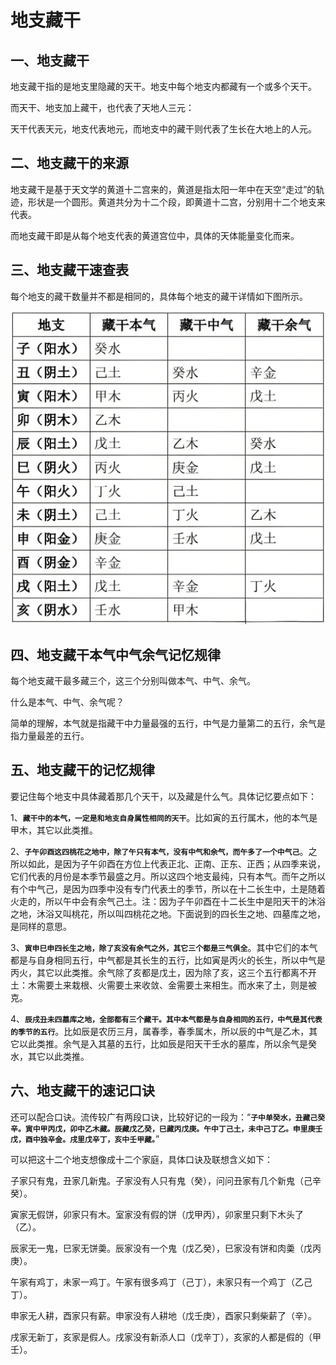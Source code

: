 # 地支藏干

## 一、地支藏干

地支藏干指的是地支里隐藏的天干。地支中每个地支内都藏有一个或多个天干。

而天干、地支加上藏干，也代表了天地人三元：

天干代表天元，地支代表地元，而地支中的藏干则代表了生长在大地上的人元。

## 二、地支藏干的来源

地支藏干是基于天文学的黄道十二宫来的，黄道是指太阳一年中在天空“走过”的轨迹，形状是一个圆形。黄道共分为十二个段，即黄道十二宫，分别用十二个地支来代表。

而地支藏干即是从每个地支代表的黄道宫位中，具体的天体能量变化而来。

## 三、地支藏干速查表    

每个地支的藏干数量并不都是相同的，具体每个地支的藏干详情如下图所示。

![alt text](10501.jpg)

## 四、地支藏干本气中气余气记忆规律

每个地支藏干最多藏三个，这三个分别叫做本气、中气、余气。

什么是本气、中气、余气呢？

简单的理解，本气就是指藏干中力量最强的五行，中气是力量第二的五行，余气是指力量最差的五行。

## 五、地支藏干的记忆规律

要记住每个地支中具体藏着那几个天干，以及藏是什么气。具体记忆要点如下：

1、**`藏干中的本气，一定是和地支自身属性相同的天干`**。比如寅的五行属木，他的本气是甲木，其它以此类推。

2、**`子午卯酉这四桃花之地中，除了午只有本气，没有中气和余气，而午多了一个中气己`**。之所以如此，是因为子午卯酉在方位上代表正北、正南、正东、正西；从四季来说，它们代表的月份是本季节最盛之月。所以这四个地支最纯，只有本气。而午之所以有个中气己，是因为四季中没有专门代表土的季节，所以在十二长生中，土是随着火走的，所以午中会有余气己土。注：因为子午卯酉在十二长生中是阳天干的沐浴之地，沐浴又叫桃花，所以叫四桃花之地。下面说到的四长生之地、四墓库之地，是同样的意思。

3、**`寅申巳申四长生之地，除了亥没有余气之外，其它三个都是三气俱全`**。其中它们的本气都是与自身相同五行，中气都是其长生的五行，比如寅是丙火的长生，所以中气是丙火，其它以此类推。余气除了亥都是戊土，因为除了亥，这三个五行都离不开土：木需要土来栽根、火需要土来收敛、金需要土来相生。而水来了土，则是被克。

4、**`辰戌丑未四墓库之地，全部都有三个藏干。其中本气都是与自身相同的五行，中气是其代表的季节的五行`**。比如辰是农历三月，属春季，春季属木，所以辰的中气是乙木，其它以此类推。余气是入其墓的五行，比如辰是阳天干壬水的墓库，所以余气是癸水，其它以此类推。

## 六、地支藏干的速记口诀    

还可以配合口诀。流传较广有两段口诀，比较好记的一段为：“**`子中单癸水，丑藏己癸辛。寅中甲丙戊，卯中乙木藏。辰藏戊乙癸，巳藏丙戊庚。午中丁己土，未中己丁乙。申里庚壬戊，酉中独辛金。戌里戊辛丁，亥中壬甲藏。`**”

可以把这十二个地支想像成十二个家庭，具体口诀及联想含义如下：

子家只有鬼，丑家几新鬼。子家没有人只有鬼（癸），问问丑家有几个新鬼（己辛癸）。

寅家无假饼，卯家只有木。室家没有假的饼（戊甲丙），卯家里只剩下木头了（乙）。

辰家无一鬼，巳家无饼羮。辰家没有一个鬼（戊乙癸），巳家没有饼和肉羮（戊丙庚）。

午家有鸡丁，未家一鸡丁。午家有很多鸡丁（己丁），未家只有一个鸡丁（乙己丁）。

申家无人耕，酉家只有薪。申家没有人耕地（戊壬庚），酉家只剩柴薪了（辛）。

戌家无新丁，亥家是假人。戌家没有新添人口（戊辛丁），亥家的人都是假的（甲壬）。